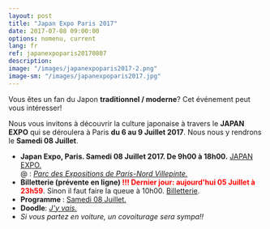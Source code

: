 ```yaml
---
layout: post
title: "Japan Expo Paris 2017"
date: 2017-07-08 09:00:00
options: nomenu, current
lang: fr
ref: japanexpoparis20170807
description: 
image: "/images/japanexpoparis2017-2.png"
image-sm: "/images/japanexpoparis2017.jpg"
---
```

Vous êtes un fan du Japon **traditionnel / moderne**? Cet événement peut vous intéresser!

Nous vous invitons à découvrir la culture japonaise à travers le **JAPAN EXPO** qui se déroulera à Paris **du 6 au 9 Juillet 2017**. Nous nous y rendrons le **Samedi 08 Juillet**.
<ul>
<li> <h4 style="display: inline;">Japan Expo, Paris. Samedi 08 Juillet 2017. De 9h00 à 18h00.</h4> <a href="http://www.japan-expo-paris.com/fr/" >JAPAN EXPO.</a>
  <br>
  @ : <a href="https://goo.gl/maps/ScLmCktBrao"><i>Parc des Expositions de Paris-Nord Villepinte.</i></a></li>
  
<li> <h4 style="display: inline;">Billetterie (prévente en ligne)<font color="red"> !!! Dernier jour: aujourd'hui 05 Juillet à 23h59</font></h4>. Sinon il faut faire la queue à 10h00. <a href="http://www.japan-expo-paris.com/fr/ticketing/JEP2017">Billetterie</a>.</li>

<li><h4 style="display: inline;">Programme </h4>: <a href="http://www.japan-expo-paris.com/fr/programme/2017-07-08">Samedi 08 Juillet.</a>
</li>
<li>
<h4 style="display: inline;">Doodle</h4>: <a href="https://doodle.com/poll/dpgvfhzxva7ixepr"> <i>J'y vais.</i></a>
</li>
<li><i>Si vous partez en voiture, un covoiturage sera sympa!!</i> </li>
</ul>
